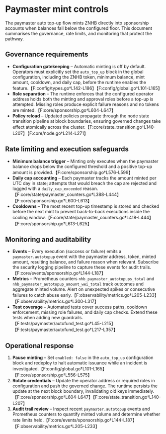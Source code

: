 # Paymaster mint controls

The paymaster auto top-up flow mints ZNHB directly into sponsorship accounts when balances fall below the configured floor. This document summarises the governance, rate limits, and monitoring that protect the pathway.

## Governance requirements

* **Configuration gatekeeping** – Automatic minting is off by default. Operators must explicitly set the `auto_top_up` block in the global configuration, including the ZNHB token, minimum balance, mint amount, cooldown, and daily cap, before the runtime enables the feature.【F:config/types.go†L142-L186】【F:config/global.go†L101-L165】
* **Role separation** – The runtime enforces that the configured operator address holds both the minting and approval roles before a top-up is attempted. Missing roles produce explicit failure reasons and no tokens are minted.【F:core/sponsorship.go†L604-L647】
* **Policy reload** – Updated policies propagate through the node state transition pipeline at block boundaries, ensuring governed changes take effect atomically across the cluster.【F:core/state_transition.go†L140-L207】【F:core/node.go†L214-L271】

## Rate limiting and execution safeguards

* **Minimum balance trigger** – Minting only executes when the paymaster balance drops below the configured threshold and a positive top-up amount is provided.【F:core/sponsorship.go†L576-L599】
* **Daily cap accounting** – Each paymaster tracks the amount minted per UTC day in state; attempts that would breach the cap are rejected and logged with a `daily_cap_exceeded` reason.【F:core/state/paymaster_counters.go†L388-L444】【F:core/sponsorship.go†L600-L613】
* **Cooldowns** – The most recent top-up timestamp is stored and checked before the next mint to prevent back-to-back executions inside the cooling window.【F:core/state/paymaster_counters.go†L418-L444】【F:core/sponsorship.go†L613-L625】

## Monitoring and auditability

* **Events** – Every execution (success or failure) emits a `paymaster.autotopup` event with the paymaster address, token, minted amount, resulting balance, and failure reason when relevant. Subscribe the security logging pipeline to capture these events for audit trails.【F:core/events/sponsorship.go†L144-L187】
* **Metrics** – Prometheus counters `nhb_paymaster_autotopups_total` and `nhb_paymaster_autotopup_amount_wei_total` track outcomes and aggregate minted volume. Alert on unexpected spikes or consecutive failures to catch abuse early.【F:observability/metrics.go†L205-L233】【F:observability/metrics.go†L300-L317】
* **Test coverage** – Automated tests cover success paths, cooldown enforcement, missing role failures, and daily cap checks. Extend these tests when adding new guardrails.【F:tests/paymaster/autofund_test.go†L45-L215】【F:tests/paymaster/autofund_test.go†L217-L357】

## Operational response

1. **Pause minting** – Set `enabled: false` in the `auto_top_up` configuration block and redeploy to halt automatic issuance while an incident is investigated.【F:config/global.go†L101-L165】【F:core/sponsorship.go†L556-L575】
2. **Rotate credentials** – Update the operator address or required roles in configuration and push the governed change. The runtime persists the update at the next block boundary, invalidating old keys immediately.【F:core/sponsorship.go†L604-L647】【F:core/state_transition.go†L140-L207】
3. **Audit trail review** – Inspect recent `paymaster.autotopup` events and Prometheus counters to quantify minted volume and determine whether rate limits held.【F:core/events/sponsorship.go†L144-L187】【F:observability/metrics.go†L205-L233】
